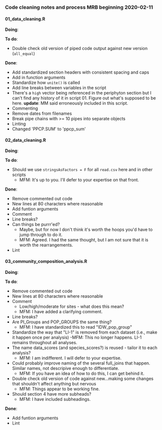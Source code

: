 ### Code cleaning notes and process MRB beginning 2020-02-11

#### 01_data_cleaning.R
**Doing**:

**To do**:
+ Double check old version of piped code output against new version
  (`all_equal`)


**Done**:
+ Add standardized section headers with consistent spacing and caps
+ Add in function arguments
+ Standardize how `unite()` is called
+ Add line breaks between variables in the script
+ There's a `high` vector being referenced in the periphyton section but I can't find any history of it in script 01. Figure out what's supposed to be here. **update**: MM said erroneously included in this script.
+ Commenting
+ Remove dates from filenames
+ Break pipe chains with >= 10 pipes into separate objects
+ Linting
+ Changed 'PPCP.SUM' to 'ppcp_sum'

#### 02_data_cleaning.R
**Doing**:

**To do**:
+ Should we use `stringsAsFactors = F` for all `read.csv` here and in other scripts
  + MFM: It's up to you. I'll defer to your expertise on that front.

**Done**:
+ Remove commented out code
+ New lines at 80 characters where reasonable
+ Add funtion arguments
+ Comment
+ Line breaks?
+ Can things be purrr'ed?
  + Maybe, but for now I don't think it's worth the hoops you'd have to jump through to do it.
  + MFM: Agreed. I had the same thought, but I am not sure that it is worth the rearrangements.
+ Lint

#### 03_community_composition_analysis.R
**Doing**:

**To do**:
+ Remove commented out code
+ New lines at 80 characters where reasonable
+ Comment
  - Low/high/moderate for sites - what does this mean?
  - MFM: I have added a clarifying comment.
+ Line breaks?
+ Are PI_Groups and POP_GROUPS the same thing?
  - MFM: I have standardized this to read "IDW_pop_group"
+ Standardize the way that "LI-1" is removed from each dataset (i.e., make it happen once per analysis)
  -MFM: This no longer happens. LI-1 remains throughout all analyses.
+ The name data_scores (and species_scores?) is reused - tailor it to each analysis?
  - MFM: I am indifferent. I will defer to your expertise.
+ Could probably improve naming of the several full_joins that happen. Similar names, not descripive enough to differentiate.
  - MFM: If you have an idea of how to do this, I can get behind it.
+ Double check old version of code against new...making some changes that shouldn't affect anything but nervous
  - MFM: Things appear to be working fine.
+ Should section 4 have more subheads?
  - MFM: I have included subheadings.

**Done**:
+ Add funtion arguments
+ Lint
